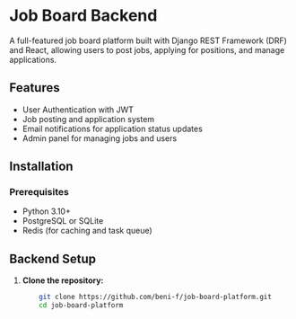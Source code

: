 # Job Board Backend

A full-featured job board platform built with Django REST Framework (DRF) and React, allowing users to post jobs, applying for positions, and manage applications.

## Features
- User Authentication with JWT
- Job posting and application system
- Email notifications for application status updates
- Admin panel for managing jobs and users

## Installation
### Prerequisites
- Python 3.10+
- PostgreSQL or SQLite
- Redis (for caching and task queue)

## Backend Setup
1. **Clone the repository:**
    ```sh
        git clone https://github.com/beni-f/job-board-platform.git
        cd job-board-platform
    ```

